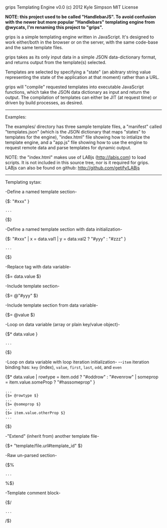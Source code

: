 grips Templating Engine
v0.0 (c) 2012 Kyle Simpson
MIT License

**NOTE: this project used to be called "HandlebarJS". To avoid confusion with the newer but more popular "Handlebars" templating engine from @wycats, I'm renaming this project to "grips".**

grips is a simple templating engine written in JavaScript. It's designed to work either/both in the browser or on the server, with the same code-base and the same template files.

grips takes as its only input data in a simple JSON data-dictionary format, and returns output from the template(s) selected.

Templates are selected by specifying a "state" (an abitrary string value representing the state of the application at that moment) rather than a URL.

grips will "compile" requested templates into executable JavaScript functions, which take the JSON data dictionary as input and return the output. The compilation of templates can either be JIT (at request time) or driven by build processes, as desired.

-------

Examples:

The examples/ directory has three sample template files, a "manifest" called "templates.json" (which is the JSON dictionary that maps "states" to templates for the engine), "index.html" file showing how to intialize the template engine, and a "app.js" file showing how to use the engine to request remote data and parse templates for dynamic output.

NOTE: the "index.html" makes use of LABjs (http://labjs.com) to load scripts. It is not included in this source tree, nor is it required for grips. LABjs can also be found on github: http://github.com/getify/LABjs

-------

Templating sytax:



-Define a named template section-

{$: "#xxx" }

	...

{$}


-Define a named template section with data initialization-

{$: "#xxx" | x = data.val1 | y = data.val2 ? "#yyy" : "#zzz" }

	...

{$}



-Replace tag with data variable-

{$= data.value $}



-Include template section-

{$= @"#yyy" $}



-Include template section from data variable-

{$= @value $}



-Loop on data variable (array or plain key/value object)-

{$* data.value }

	...

{$}



-Loop on data variable with loop iteration initialization-
   --`item` iteration binding has: 
      `key` (index), `value`, `first`, `last`, `odd`, and `even`

{$* data.value | rowtype = item.odd ? "#oddrow" : "#evenrow" | 
       someprop = item.value.someProp ? "#hassomeprop" }

	...
	{$= @rowtype $}
	...
	{$= @someprop $}
	...
	{$= item.value.otherProp $}
	...

{$}




-"Extend" (inherit from) another template file-

{$+ "template/file.url#template_id" $}



-Raw un-parsed section-

{$%

	...

%$}



-Template comment block-

{$/

	...

/$}